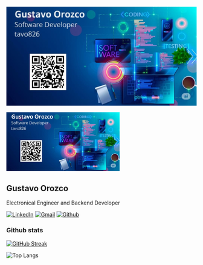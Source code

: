 <!--
**Tavo826/tavo826** is a ✨ _special_ ✨ repository because its `README.md` (this file) appears on your GitHub profile.

Here are some ideas to get you started:

- 🔭 I’m currently working on ...
- 🌱 I’m currently learning ...
- 👯 I’m looking to collaborate on ...
- 🤔 I’m looking for help with ...
- 💬 Ask me about ...
- 📫 How to reach me: ...
- 😄 Pronouns: ...
- ⚡ Fun fact: ...
-->

![cover](https://github.com/Tavo826/tavo826/blob/main/github_portada.jpeg)

<img src="https://github.com/Tavo826/tavo826/blob/main/github_portada.jpeg" width="300">

## Gustavo Orozco

Electronical Engineer and Backend Developer

[![LinkedIn](https://img.shields.io/badge/LinkedIn-Gustavo_Orozco-0077B5?style=social&logo=LinkedIn&logoColor=0077B5&link=https://www.linkedin.com/in/tavo826)](https://www.linkedin.com/in/tavo826)
[![Gmail](https://img.shields.io/badge/gustavo.orozcom68-c14438?style=social&logo=Gmail&logoColor=red&link=mailto:gustavo.orozcom68@gmail.com)](mailto:gustavo.orozcom68@gmail.com)
[![Github](https://img.shields.io/github/followers/tavo826?label=Follow&style=social)](https://github.com/tavo826)

### Github stats

[![GitHub Streak](https://github-readme-streak-stats.herokuapp.com?user=tavo826&theme=neon)](https://git.io/streak-stats)

![Top Langs](https://github-readme-stats.vercel.app/api/top-langs/?username=tavo826&size_weight=0.5&count_weight=0.5&hide_progress=true)
